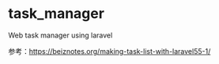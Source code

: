 # task_manager
Web task manager using laravel

参考：https://beiznotes.org/making-task-list-with-laravel55-1/
